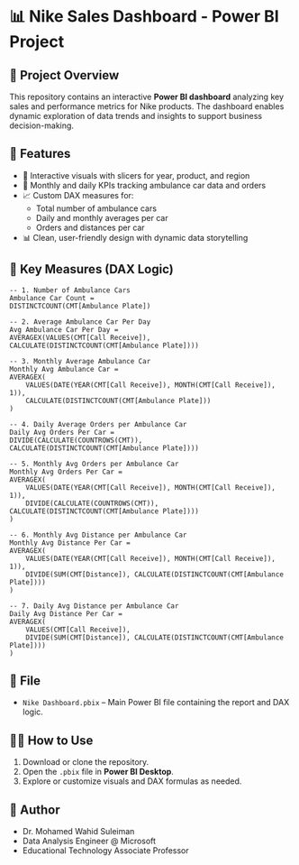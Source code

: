 # 📊 Nike Sales Dashboard - Power BI Project

## 📁 Project Overview

This repository contains an interactive **Power BI dashboard** analyzing key sales and performance metrics for Nike products. The dashboard enables dynamic exploration of data trends and insights to support business decision-making.

## 🧰 Features

- 🚀 Interactive visuals with slicers for year, product, and region  
- 📅 Monthly and daily KPIs tracking ambulance car data and orders  
- 📈 Custom DAX measures for:
  - Total number of ambulance cars  
  - Daily and monthly averages per car  
  - Orders and distances per car  
- 📊 Clean, user-friendly design with dynamic data storytelling

## 📌 Key Measures (DAX Logic)

```DAX
-- 1. Number of Ambulance Cars
Ambulance Car Count =
DISTINCTCOUNT(CMT[Ambulance Plate])

-- 2. Average Ambulance Car Per Day
Avg Ambulance Car Per Day =
AVERAGEX(VALUES(CMT[Call Receive]), CALCULATE(DISTINCTCOUNT(CMT[Ambulance Plate])))

-- 3. Monthly Average Ambulance Car
Monthly Avg Ambulance Car =
AVERAGEX(
    VALUES(DATE(YEAR(CMT[Call Receive]), MONTH(CMT[Call Receive]), 1)),
    CALCULATE(DISTINCTCOUNT(CMT[Ambulance Plate]))
)

-- 4. Daily Average Orders per Ambulance Car
Daily Avg Orders Per Car =
DIVIDE(CALCULATE(COUNTROWS(CMT)), CALCULATE(DISTINCTCOUNT(CMT[Ambulance Plate])))

-- 5. Monthly Avg Orders per Ambulance Car
Monthly Avg Orders Per Car =
AVERAGEX(
    VALUES(DATE(YEAR(CMT[Call Receive]), MONTH(CMT[Call Receive]), 1)),
    DIVIDE(CALCULATE(COUNTROWS(CMT)), CALCULATE(DISTINCTCOUNT(CMT[Ambulance Plate])))
)

-- 6. Monthly Avg Distance per Ambulance Car
Monthly Avg Distance Per Car =
AVERAGEX(
    VALUES(DATE(YEAR(CMT[Call Receive]), MONTH(CMT[Call Receive]), 1)),
    DIVIDE(SUM(CMT[Distance]), CALCULATE(DISTINCTCOUNT(CMT[Ambulance Plate])))
)

-- 7. Daily Avg Distance per Ambulance Car
Daily Avg Distance Per Car =
AVERAGEX(
    VALUES(CMT[Call Receive]),
    DIVIDE(SUM(CMT[Distance]), CALCULATE(DISTINCTCOUNT(CMT[Ambulance Plate])))
)
```

## 📂 File

- `Nike Dashboard.pbix` – Main Power BI file containing the report and DAX logic.

## 🧑‍💻 How to Use

1. Download or clone the repository.
2. Open the `.pbix` file in **Power BI Desktop**.
3. Explore or customize visuals and DAX formulas as needed.

## 📝 Author

- Dr. Mohamed Wahid Suleiman  
- Data Analysis Engineer @ Microsoft  
- Educational Technology Associate Professor